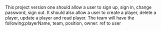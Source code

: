 This project version one should allow a user to sign up, sign in, change password, sign out.
It should also allow a user to create a player, delete a player, update a player and read player.
The team will have the following:playerName, team, position, owner: ref to user

